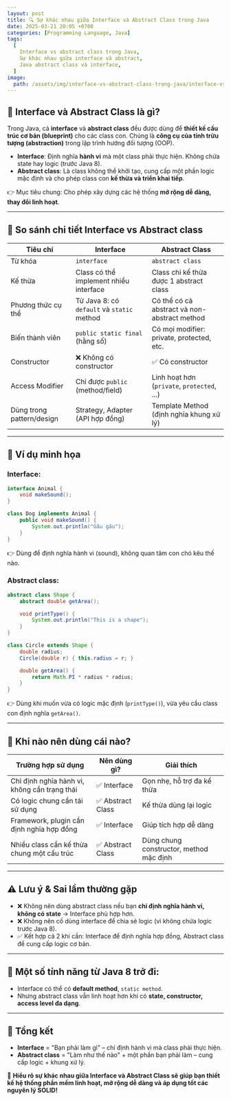 ```yaml
---
layout: post
title: 🔍 Sự khác nhau giữa Interface và Abstract Class trong Java
date: 2025-03-21 20:05 +0700
categories: [Programming Language, Java]
tags:
  [
    Interface vs abstract class trong Java,
    Sự khác nhau giữa interface và abstract,
    Java abstract class và interface,
  ]
image:
  path: /assets/img/interface-vs-abstract-class-trong-java/interface-vs-abstract-class-java.jpg
---
```


## 🎯 Interface và Abstract Class là gì?
Trong Java, cả **interface** và **abstract class** đều được dùng để **thiết kế cấu trúc cơ bản (blueprint)** cho các class con. Chúng là **công cụ của tính trừu tượng (abstraction)** trong lập trình hướng đối tượng (OOP).

- **Interface**: Định nghĩa **hành vi** mà một class phải thực hiện. Không chứa state hay logic (trước Java 8).
- **Abstract class**: Là class không thể khởi tạo, cung cấp một phần logic mặc định và cho phép class con **kế thừa và triển khai tiếp**.

👉 Mục tiêu chung: Cho phép xây dựng các hệ thống **mở rộng dễ dàng, thay đổi linh hoạt**.

---

## 🔧 So sánh chi tiết Interface vs Abstract class

| Tiêu chí                     | Interface                                      | Abstract Class                              |
|-----------------------------|------------------------------------------------|---------------------------------------------|
| Từ khóa                     | `interface`                                    | `abstract class`                            |
| Kế thừa                     | Class có thể implement nhiều interface         | Class chỉ kế thừa được 1 abstract class     |
| Phương thức cụ thể          | Từ Java 8: có `default` và `static` method     | Có thể có cả abstract và non-abstract method|
| Biến thành viên             | `public static final` (hằng số)                | Có mọi modifier: private, protected, etc.   |
| Constructor                 | ❌ Không có constructor                        | ✅ Có constructor                            |
| Access Modifier             | Chỉ được `public` (method/field)               | Linh hoạt hơn (`private`, `protected`, ...) |
| Dùng trong pattern/design   | Strategy, Adapter (API hợp đồng)               | Template Method (định nghĩa khung xử lý)    |

---

## 🧪 Ví dụ minh họa

### Interface:
```java
interface Animal {
    void makeSound();
}

class Dog implements Animal {
    public void makeSound() {
        System.out.println("Gâu gâu");
    }
}
```
👉 Dùng để định nghĩa hành vi (sound), không quan tâm con chó kêu thế nào.

### Abstract class:
```java
abstract class Shape {
    abstract double getArea();

    void printType() {
        System.out.println("This is a shape");
    }
}

class Circle extends Shape {
    double radius;
    Circle(double r) { this.radius = r; }

    double getArea() {
        return Math.PI * radius * radius;
    }
}
```
👉 Dùng khi muốn vừa có logic mặc định (`printType()`), vừa yêu cầu class con định nghĩa `getArea()`.

---

## 📌 Khi nào nên dùng cái nào?

| Trường hợp sử dụng                        | Nên dùng gì?        | Giải thích |
|-------------------------------------------|----------------------|-------------|
| Chỉ định nghĩa hành vi, không cần trạng thái | ✅ Interface        | Gọn nhẹ, hỗ trợ đa kế thừa |
| Có logic chung cần tái sử dụng            | ✅ Abstract Class    | Kế thừa dùng lại logic |
| Framework, plugin cần định nghĩa hợp đồng | ✅ Interface         | Giúp tích hợp dễ dàng |
| Nhiều class cần kế thừa chung một cấu trúc | ✅ Abstract Class    | Dùng chung constructor, method mặc định |

---

## ⚠️ Lưu ý & Sai lầm thường gặp
- ❌ Không nên dùng abstract class nếu bạn **chỉ định nghĩa hành vi, không có state** → Interface phù hợp hơn.
- ❌ Không nên cố dùng interface để chia sẻ logic (vì không chứa logic trước Java 8).
- ✅ Kết hợp cả 2 khi cần: Interface để định nghĩa hợp đồng, Abstract class để cung cấp logic cơ bản.

---

## 🔄 Một số tính năng từ Java 8 trở đi:
- Interface có thể có **default method**, `static method`.
- Nhưng abstract class vẫn linh hoạt hơn khi có **state, constructor, access level đa dạng**.

---

## 🧠 Tổng kết
- **Interface** = "Bạn phải làm gì" – chỉ định hành vi mà class phải thực hiện.
- **Abstract class** = "Làm như thế nào" + một phần bạn phải làm – cung cấp logic + khung xử lý.

🚀 **Hiểu rõ sự khác nhau giữa Interface và Abstract Class sẽ giúp bạn thiết kế hệ thống phần mềm linh hoạt, mở rộng dễ dàng và áp dụng tốt các nguyên lý SOLID!**